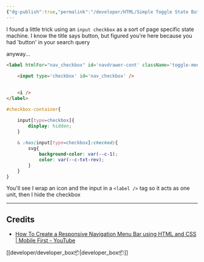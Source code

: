 ```yaml
---
{"dg-publish":true,"permalink":"/developer/HTML/Simple Toggle State Button with HTML and CSS/"}
---
```


I found a little trick using an `input checkbox` as a sort of page specific state machine. I know the title says button, but figured you're here because you had 'button' in your search query

anyway...

```html
<label htmlFor="nav_checkbox" id='navdrawer-cont' className='toggle-menu-btn'>
	
	<input type='checkbox' id='nav_checkbox' />

	
	<i />
</label>
```
```scss
#checkbox-container{

	input[type=checkbox]{
		display: hidden;
	}
	
	& :has(input[type=checkbox]:checked){
		svg{
			background-color: var(--c-1);
			color: var(--c-txt-rev);
		}
	}
}
```

You'll see I wrap an icon and the input in a `<label />` tag so it acts as one unit, then I hide the checkbox

--- 
## Credits
- [How To Create a Responsive Navigation Menu Bar using HTML and CSS | Mobile First - YouTube](https://www.youtube.com/watch?v=OotCLwM0-bY)

[[developer/developer_box📦\|developer_box📦]]